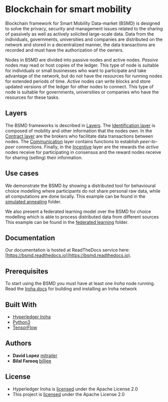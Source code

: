 # Blockchain for smart mobility
Blockchain framework for Smart Mobility Data-market (BSMD) is designed to solve the privacy, security and management 
issues related to the sharing of passively as well as actively solicited large-scale data. Data from the individuals, 
governments, universities and companies are distributed on the network and stored in a decentralized manner, 
the data transactions are recorded and must have the authorization of the owners.

Nodes in BSMD are divided into passive nodes and active nodes. *Passive* nodes may read or host copies of the ledger. 
This type of node is suitable for individuals or small businesses who want to participate and take advantage of the 
network, but do not have the resources for running nodes for extended periods of time. *Active* nodes can write blocks 
and store updated versions of the ledger for other nodes to connect. This type of node is suitable for governments, 
universities or companies who have the resources for these tasks. 

## Layers

The BSMD frameworks is described in [Layers](layers). The [Identification layer](layers/identification) is 
composed of mobility and other information that the nodes own. In the [Contract layer](layers/contract) are the brokers
who facilitate data transactions between nodes. The [Communication](layers/communication) layer contains functions to 
establish *peer-to-peer* connections. Finally, in the [Incentive](layers/incentive) layer are the rewards 
the *active* nodes receive for participating in consensus and the reward nodes receive for sharing (selling) 
their information.

## Use cases

We demonstrate the BSMD by showing a distributed tool for behavioural choice modelling where participants do not share 
personal raw data, while all computations are done locally. This example can be found 
in the [simulated annealing](use_cases/simulated_annealing) folder.

We also present a federated learning model over the BSMD for choice modelling which is able to process distributed 
data from different sources This example can be found in the [federated learning](use_cases/federated_learning) folder.

## Documentation

Our documentation is hosted at ReadTheDocs service here: [https://bsmd.readthedocs.io](https://bsmd.readthedocs.io). 

## Prerequisites

To start using the BSMD you must have at least one *Iroha* node running. Read the [Iroha docs](https://iroha.readthedocs.io) 
for building and installing an Iroha network

## Built With

* [Hyperledger Iroha](https://github.com/hyperledger/iroha)
* [Python3](https://www.python.org/download/releases/3.0/)
* [TensorFlow](https://www.tensorflow.org/)

## Authors

* **David Lopez** [mitrailer](https://github.com/mitrailer)
* **Bilal Farooq** [billjee](https://github.com/billjee/)

## License

* Hyperledger Iroha is [licensed](https://github.com/hyperledger/iroha/blob/master/LICENSE) under the Apache License 2.0 
* This project is [licensed](LICENSE.md) under the Apache License 2.0
